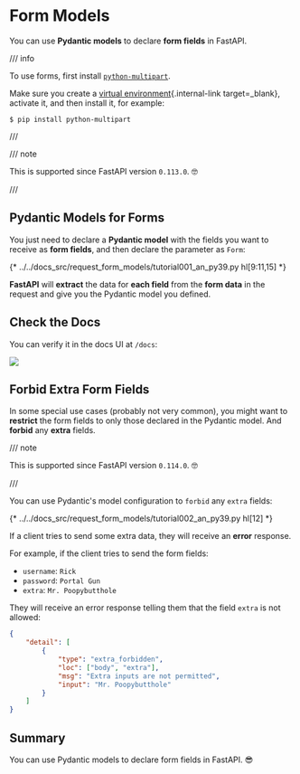 # Form Models

You can use **Pydantic models** to declare **form fields** in FastAPI.

/// info

To use forms, first install <a href="https://github.com/Kludex/python-multipart" class="external-link" target="_blank">`python-multipart`</a>.

Make sure you create a [virtual environment](../virtual-environments.md){.internal-link target=_blank}, activate it, and then install it, for example:

```console
$ pip install python-multipart
```

///

/// note

This is supported since FastAPI version `0.113.0`. 🤓

///

## Pydantic Models for Forms

You just need to declare a **Pydantic model** with the fields you want to receive as **form fields**, and then declare the parameter as `Form`:

{* ../../docs_src/request_form_models/tutorial001_an_py39.py hl[9:11,15] *}

**FastAPI** will **extract** the data for **each field** from the **form data** in the request and give you the Pydantic model you defined.

## Check the Docs

You can verify it in the docs UI at `/docs`:

<div class="screenshot">
<img src="/img/tutorial/request-form-models/image01.png">
</div>

## Forbid Extra Form Fields

In some special use cases (probably not very common), you might want to **restrict** the form fields to only those declared in the Pydantic model. And **forbid** any **extra** fields.

/// note

This is supported since FastAPI version `0.114.0`. 🤓

///

You can use Pydantic's model configuration to `forbid` any `extra` fields:

{* ../../docs_src/request_form_models/tutorial002_an_py39.py hl[12] *}

If a client tries to send some extra data, they will receive an **error** response.

For example, if the client tries to send the form fields:

* `username`: `Rick`
* `password`: `Portal Gun`
* `extra`: `Mr. Poopybutthole`

They will receive an error response telling them that the field `extra` is not allowed:

```json
{
    "detail": [
        {
            "type": "extra_forbidden",
            "loc": ["body", "extra"],
            "msg": "Extra inputs are not permitted",
            "input": "Mr. Poopybutthole"
        }
    ]
}
```

## Summary

You can use Pydantic models to declare form fields in FastAPI. 😎
